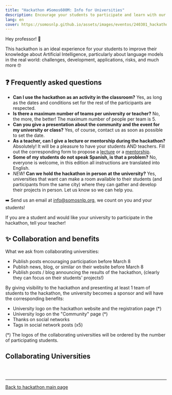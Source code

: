 ```yaml
---
title: "Hackathon #Somos600M: Info for Universities"
description: Encourage your students to participate and learn with our hackathon!
lang: en
cover: https://somosnlp.github.io/assets/images/eventos/240301_hackathon.jpg
---
```


Hey professor! 👋

This hackathon is an ideal experience for your students to improve their knowledge about Artificial Intelligence, particularly about language models in the real world: challenges, development, applications, risks, and much more 🤓

## ❓ Frequently asked questions

- **Can I use the hackathon as an activity in the classroom?** Yes, as long as the dates and conditions set for the rest of the participants are respected.
- **Is there a maximum number of teams per university or teacher?** No, the more, the better! The maximum number of people per team is 5.
- **Can you give a presentation about the community and the event for my university or class?** Yes, of course, contact us as soon as possible to set the date.
- **As a teacher, can I give a lecture or mentorship during the hackathon?** Absolutely! It will be a pleasure to have your students AND teachers. Fill out the corresponding form to propose a [lecture](https://forms.gle/YpUvifDNLG6E56Cy9) or a [mentorship](https://forms.gle/7UmsVDnFmNo1pCrf9).
- **Some of my students do not speak Spanish, is that a problem?** No, everyone is welcome, in this edition all instructions are translated into English.
- *NEW!* **Can we hold the hackathon in person at the university?** Yes, universities that want can make a room available to their students (and participants from the same city) where they can gather and develop their projects in person. Let us know so we can help you.

➡️ Send us an email at info@somosnlp.org, we count on you and your students!

If you are a student and would like your university to participate in the hackathon, tell your teacher!

## ✨ Collaboration and benefits

What we ask from collaborating universities:
- Publish posts encouraging participation before March 8
- Publish news, blog, or similar on their website before March 8
- Publish posts / blog announcing the results of the hackathon, (clearly they can focus on their students' projects!)

By giving visibility to the hackathon and presenting at least 1 team of students to the hackathon, the university becomes a sponsor and will have the corresponding benefits:
- University logo on the hackathon website and the registration page (*)
- University logo on the "Community" page (*)
- Thanks on social networks
- Tags in social network posts (x5)

(*) The logos of the collaborating universities will be ordered by the number of participating students.

## Collaborating Universities

<div style="display: grid; grid-template-columns: repeat(3, 1fr); gap: 10px 50px; justify-items: center; align-items: center;">

<SponsorInfo sponsor="University of Puerto Rico" url="https://upr.edu"
logo="https://somosnlp.github.io/assets/images/patrocinios/UPR.png"
logo_dark="https://somosnlp.github.io/assets/images/patrocinios/UPR.png" />

<SponsorInfo sponsor="National University of Loja" url="https://unl.edu.ec"
logo="https://somosnlp.github.io/assets/images/patrocinios/UNL_square.png"
logo_dark="https://somosnlp.github.io/assets/images/patrocinios/UNL_square.png" />

</div>

---

[Back to hackathon main page](https://somosnlp.org/en/hackathon)
